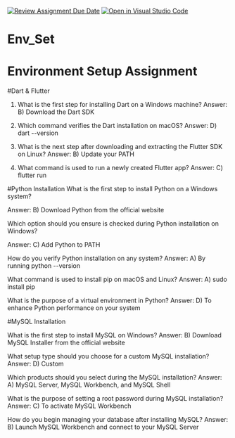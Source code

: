 [![Review Assignment Due Date](https://classroom.github.com/assets/deadline-readme-button-22041afd0340ce965d47ae6ef1cefeee28c7c493a6346c4f15d667ab976d596c.svg)](https://classroom.github.com/a/vnsr1XuU)
[![Open in Visual Studio Code](https://classroom.github.com/assets/open-in-vscode-2e0aaae1b6195c2367325f4f02e2d04e9abb55f0b24a779b69b11b9e10269abc.svg)](https://classroom.github.com/online_ide?assignment_repo_id=15631636&assignment_repo_type=AssignmentRepo)
# Env_Set

# Environment Setup Assignment

#Dart & Flutter

1. What is the first step for installing Dart on a Windows machine?
Answer:
 B) Download the Dart SDK

3. Which command verifies the Dart installation on macOS?
Answer:
 D) dart --version

4. What is the next step after downloading and extracting the Flutter SDK on Linux?
Answer:
 B) Update your PATH

5. What command is used to run a newly created Flutter app? 
Answer:
 C) flutter run

#Python Installation
What is the first step to install Python on a Windows system?

Answer:
 B) Download Python from the official website

Which option should you ensure is checked during Python installation on Windows?

Answer:
 C) Add Python to PATH

How do you verify Python installation on any system?
Answer:
 A) By running python --version

What command is used to install pip on macOS and Linux?
Answer:
A) sudo install pip

What is the purpose of a virtual environment in Python?
Answer:
D) To enhance Python performance on your system

#MySQL Installation

What is the first step to install MySQL on Windows?
Answer:
B) Download MySQL Installer from the official website

What setup type should you choose for a custom MySQL installation?
Answer:
D) Custom

Which products should you select during the MySQL installation?
Answer:
A) MySQL Server, MySQL Workbench, and MySQL Shell

What is the purpose of setting a root password during MySQL installation?
Answer:
C) To activate MySQL Workbench

How do you begin managing your database after installing MySQL?
Answer:
B) Launch MySQL Workbench and connect to your MySQL Server
